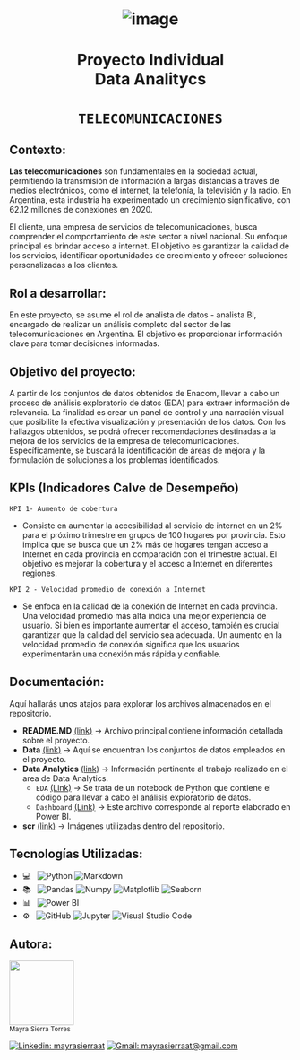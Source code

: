 # <h1 align="center"> ![image](https://github.com/MayraSierraAT/PI_DA-Telecomunicaciones/assets/123905946/90ab5344-aabf-4339-bd36-8a4862fffc7b) </h1>

# <h1 align="center"> Proyecto Individual <br> Data Analitycs </h1>
# <h1 align="center"> `TELECOMUNICACIONES` </h1>

## Contexto:

**Las telecomunicaciones** son fundamentales en la sociedad actual, permitiendo la transmisión de información a largas distancias a través de medios electrónicos, como el internet, la telefonía, la televisión y la radio. En Argentina, esta industria ha experimentado un crecimiento significativo, con 62.12 millones de conexiones en 2020.

El cliente, una empresa de servicios de telecomunicaciones, busca comprender el comportamiento de este sector a nivel nacional. Su enfoque principal es brindar acceso a internet. El objetivo es garantizar la calidad de los servicios, identificar oportunidades de crecimiento y ofrecer soluciones personalizadas a los clientes.

## Rol a desarrollar:

En este proyecto, se asume el rol de analista de datos - analista BI, encargado de realizar un análisis completo del sector de las telecomunicaciones en Argentina. El objetivo es proporcionar información clave para tomar decisiones informadas.

## Objetivo del proyecto:

A partir de los conjuntos de datos obtenidos de Enacom, llevar a cabo un proceso de análisis exploratorio de datos (EDA) para extraer información de relevancia. La finalidad es crear un panel de control y una narración visual que posibilite la efectiva visualización y presentación de los datos. Con los hallazgos obtenidos, se podrá ofrecer recomendaciones destinadas a la mejora de los servicios de la empresa de telecomunicaciones. Específicamente, se buscará la identificación de áreas de mejora y la formulación de soluciones a los problemas identificados.

## KPIs (Indicadores Calve de Desempeño)

`KPI 1- Aumento de cobertura`

- Consiste en aumentar la accesibilidad al servicio de internet en un 2% para el próximo trimestre en grupos de 100 hogares por provincia. Esto implica que se busca que un 2% más de hogares tengan acceso a Internet en cada provincia en comparación con el trimestre actual. El objetivo es mejorar la cobertura y el acceso a Internet en diferentes regiones.

`KPI 2 - Velocidad promedio de conexión a Internet` 

- Se enfoca en la calidad de la conexión de Internet en cada provincia. Una velocidad promedio más alta indica una mejor experiencia de usuario. Si bien es importante aumentar el acceso, también es crucial garantizar que la calidad del servicio sea adecuada. Un aumento en la velocidad promedio de conexión significa que los usuarios experimentarán una conexión más rápida y confiable.

## Documentación:

Aquí hallarás unos atajos para explorar los archivos almacenados en el repositorio.

- **README.MD** [(link)](https://github.com/MayraSierraAT/PI_DA-Telecomunicaciones/blob/main/README.md) → Archivo principal contiene información detallada sobre el proyecto.
- **Data** [(link)]() → Aquí se encuentran los conjuntos de datos empleados en el proyecto.
- **Data Analytics** [(link)](https://github.com/MayraSierraAT/NexTrend_Analytics/blob/4f033f667b5fbe45ac6c439f7895f989e6cb8f03/Data%20analytics/ProyectoFinal_EDA.ipynb) → Información pertinente al trabajo realizado en el area de Data Analytics.
    - `EDA` [(Link)](https://github.com/Guido097/ML_FinalProject) → Se trata de un notebook de Python que contiene el código para llevar a cabo el análisis exploratorio de datos.
    - `Dashboard` [(Link)](https://github.com/Guido097/ML_FinalProject) → Este archivo corresponde al reporte elaborado en Power BI.
- **scr** [(link)]() → Imágenes utilizadas dentro del repositorio.
      

## Tecnologías Utilizadas:

- 💻 &nbsp;
  ![Python](https://img.shields.io/badge/-Python-333333?style=flat&logo=python)
  ![Markdown](https://img.shields.io/badge/-Markdown-333333?style=flat&logo=markdown)
- 📚 &nbsp;
  ![Pandas](https://img.shields.io/badge/-Pandas-333333?style=flat&logo=pandas)
  ![Numpy](https://img.shields.io/badge/-Numpy-333333?style=flat&logo=numpy)
  ![Matplotlib](https://img.shields.io/badge/-Matplotlib-333333?style=flat&logo=matplotlib)
  ![Seaborn](https://img.shields.io/badge/-Seaborn-333333?style=flat&logo=seaborn)
- 📊 &nbsp;
  ![Power BI](https://img.shields.io/badge/-Power%20BI-333333?style=flat&logo=powerbi)
- ⚙️ &nbsp;
  ![GitHub](https://img.shields.io/badge/-GitHub-333333?style=flat&logo=github)
  ![Jupyter](https://img.shields.io/badge/-Jupyter-333333?style=flat&logo=jupyter)
  ![Visual Studio Code](https://img.shields.io/badge/-Visual%20Studio%20Code-333333?style=flat&logo=visual-studio-code&logoColor=007ACC)


## Autora:

[<img src="https://avatars.githubusercontent.com/u/123905946?v=4" width=115><br><sub>Mayra Sierra Torres</sub>](https://github.com/MayraSierraAT)


[![Linkedin: mayrasierraat](https://img.shields.io/badge/-mayrasierraat-blue?style=flat-square&logo=Linkedin&logoColor=white&link=https://www.linkedin.com/in/mayrasierraat/)](https://www.linkedin.com/in/mayrasierraat/)
[![Gmail: mayrasierraat@gmail.com](https://img.shields.io/badge/Gmail-mayrasierraat@gmail.com-red)](mailto:mayrasierraat@gmail.com)
